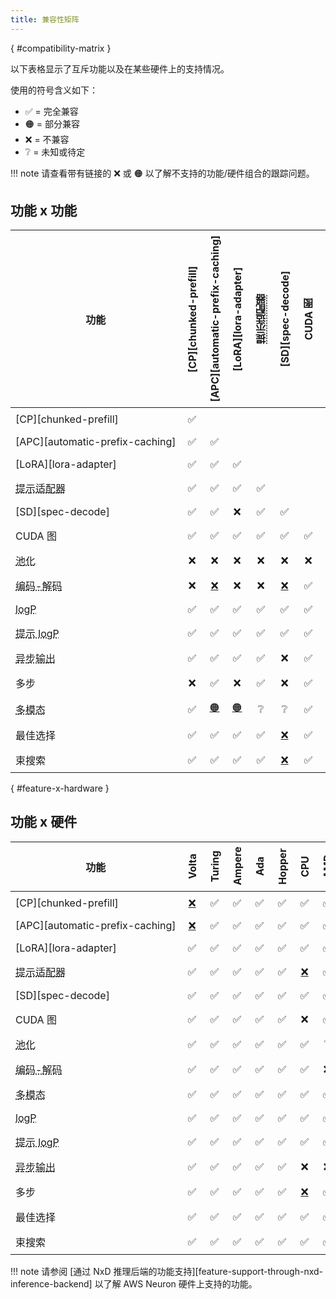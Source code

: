 ```yaml
---
title: 兼容性矩阵
---
```

[](){ #compatibility-matrix }

以下表格显示了互斥功能以及在某些硬件上的支持情况。

使用的符号含义如下：

- ✅ = 完全兼容
- 🟠 = 部分兼容
- ❌ = 不兼容
- ❔ = 未知或待定

!!! note
    请查看带有链接的 ❌ 或 🟠 以了解不支持的功能/硬件组合的跟踪问题。

## 功能 x 功能

<style>
td:not(:first-child) {
  text-align: center !important;
}
td {
  padding: 0.5rem !important;
  white-space: nowrap;
}

th {
  padding: 0.5rem !important;
  min-width: 0 !important;
}

th:not(:first-child) {
  writing-mode: vertical-lr;
  transform: rotate(180deg)
}
</style>

| 功能 | [CP][chunked-prefill] | [APC][automatic-prefix-caching] | [LoRA][lora-adapter] | <abbr title="提示适配器">提示适配器</abbr> | [SD][spec-decode] | CUDA 图 | <abbr title="池化模型">池化</abbr> | <abbr title="编码器-解码器模型">编码-解码</abbr> | <abbr title="对数概率">logP</abbr> | <abbr title="提示对数概率">提示 logP</abbr> | <abbr title="异步输出处理">异步输出</abbr> | 多步 | <abbr title="多模态输入">多模态</abbr> | 最佳选择 | 束搜索 |
|---|---|---|---|---|---|---|---|---|---|---|---|---|---|---|---|
| [CP][chunked-prefill] | ✅ | | | | | | | | | | | | | | |
| [APC][automatic-prefix-caching] | ✅ | ✅ | | | | | | | | | | | | | |
| [LoRA][lora-adapter] | ✅ | ✅ | ✅ | | | | | | | | | | | | |
| <abbr title="提示适配器">提示适配器</abbr> | ✅ | ✅ | ✅ | ✅ | | | | | | | | | | | |
| [SD][spec-decode] | ✅ | ✅ | ❌ | ✅ | ✅ | | | | | | | | | | |
| CUDA 图 | ✅ | ✅ | ✅ | ✅ | ✅ | ✅ | | | | | | | | | |
| <abbr title="池化模型">池化</abbr> | ❌ | ❌ | ❌ | ❌ | ❌ | ❌ | ✅ | | | | | | | | |
| <abbr title="编码器-解码器模型">编码-解码</abbr> | ❌ | [❌](gh-issue:7366) | ❌ | ❌ | [❌](gh-issue:7366) | ✅ | ✅ | ✅ | | | | | | | |
| <abbr title="对数概率">logP</abbr> | ✅ | ✅ | ✅ | ✅ | ✅ | ✅ | ❌ | ✅ | ✅ | | | | | | |
| <abbr title="提示对数概率">提示 logP</abbr> | ✅ | ✅ | ✅ | ✅ | ✅ | ✅ | ❌ | ✅ | ✅ | ✅ | | | | | |
| <abbr title="异步输出处理">异步输出</abbr> | ✅ | ✅ | ✅ | ✅ | ❌ | ✅ | ❌ | ❌ | ✅ | ✅ | ✅ | | | | |
| 多步 | ❌ | ✅ | ❌ | ✅ | ❌ | ✅ | ❌ | ❌ | ✅ | ✅ | ✅ | ✅ | | | |
| <abbr title="多模态输入">多模态</abbr> | ✅ | [🟠](gh-pr:8348) | [🟠](gh-pr:4194) | ❔ | ❔ | ✅ | ✅ | ✅ | ✅ | ✅ | ✅ | ❔ | ✅ | | |
| 最佳选择 | ✅ | ✅ | ✅ | ✅ | [❌](gh-issue:6137) | ✅ | ❌ | ✅ | ✅ | ✅ | ❔ | [❌](gh-issue:7968) | ✅ | ✅ | |
| 束搜索 | ✅ | ✅ | ✅ | ✅ | [❌](gh-issue:6137) | ✅ | ❌ | ✅ | ✅ | ✅ | ❔ | [❌](gh-issue:7968) | ❔ | ✅ | ✅ |

[](){ #feature-x-hardware }

## 功能 x 硬件

| 功能                                                   | Volta              | Turing   | Ampere   | Ada   | Hopper   | CPU                | AMD   |
|-----------------------------------------------------------|--------------------|----------|----------|-------|----------|--------------------|-------|
| [CP][chunked-prefill]                                     | [❌](gh-issue:2729) | ✅        | ✅        | ✅     | ✅        | ✅                  | ✅     |
| [APC][automatic-prefix-caching]                           | [❌](gh-issue:3687) | ✅        | ✅        | ✅     | ✅        | ✅                  | ✅     |
| [LoRA][lora-adapter]                                      | ✅                  | ✅        | ✅        | ✅     | ✅        | ✅                  | ✅     |
| <abbr title="提示适配器">提示适配器</abbr>           | ✅                  | ✅        | ✅        | ✅     | ✅        | [❌](gh-issue:8475) | ✅     |
| [SD][spec-decode]                                         | ✅                  | ✅        | ✅        | ✅     | ✅        | ✅                  | ✅     |
| CUDA 图                                                | ✅                  | ✅        | ✅        | ✅     | ✅        | ❌                  | ✅     |
| <abbr title="池化模型">池化</abbr>               | ✅                  | ✅        | ✅        | ✅     | ✅        | ✅                  | ❔     |
| <abbr title="编码器-解码器模型">编码-解码</abbr>       | ✅                  | ✅        | ✅        | ✅     | ✅        | ✅                  | ❌     |
| <abbr title="多模态输入">多模态</abbr>                 | ✅                  | ✅        | ✅        | ✅     | ✅        | ✅                  | ✅     |
| <abbr title="对数概率">logP</abbr>                        | ✅                  | ✅        | ✅        | ✅     | ✅        | ✅                  | ✅     |
| <abbr title="提示对数概率">提示 logP</abbr>           | ✅                  | ✅        | ✅        | ✅     | ✅        | ✅                  | ✅     |
| <abbr title="异步输出处理">异步输出</abbr> | ✅                  | ✅        | ✅        | ✅     | ✅        | ❌                  | ❌     |
| 多步                                                | ✅                  | ✅        | ✅        | ✅     | ✅        | [❌](gh-issue:8477) | ✅     |
| 最佳选择                                                   | ✅                  | ✅        | ✅        | ✅     | ✅        | ✅                  | ✅     |
| 束搜索                                               | ✅                  | ✅        | ✅        | ✅     | ✅        | ✅                  | ✅     |

!!! note
    请参阅 [通过 NxD 推理后端的功能支持][feature-support-through-nxd-inference-backend] 以了解 AWS Neuron 硬件上支持的功能。